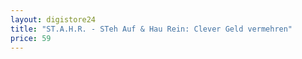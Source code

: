 ```yaml
---
layout: digistore24
title: "ST.A.H.R. - STeh Auf & Hau Rein: Clever Geld vermehren"
price: 59
---
```

